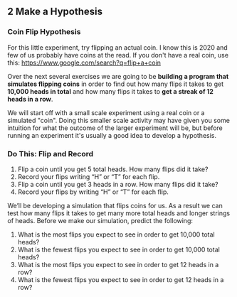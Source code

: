 ## 2 Make a Hypothesis

### Coin Flip Hypothesis

For this little experiment, try flipping an actual coin. I know this is 2020 and few of us probably have coins at the read. If you don't have a real coin, use this: <https://www.google.com/search?q=flip+a+coin>

Over the next several exercises we are going to be **building a program that simulates flipping coins** in order to find out how many flips it takes to get **10,000 heads in total** and how many flips it takes to **get a streak of 12 heads in a row**.

We will start off with a small scale experiment using a real coin or a simulated "coin". Doing this smaller scale activity may have given you some intuition for what the outcome of the larger experiment will be, but before running an experiment it's usually a good idea to develop a hypothesis.

### Do This: Flip and Record

1. Flip a coin until you get 5 total heads. How many flips did it take?
2. Record your flips writing “H” or “T” for each flip.
3. Flip a coin until you get 3 heads in a row. How many flips did it take?
4. Record your flips by writing “H” or “T” for each flip.

We’ll be developing a simulation that flips coins for us. As a result we can test how many flips it takes to get many more total heads and longer strings of heads. Before we make our simulation, predict the following:

1. What is the most flips you expect to see in order to get 10,000 total heads?
2. What is the fewest flips you expect to see in order to get 10,000 total heads?
3. What is the most flips you expect to see in order to get 12 heads in a row?
4. What is the fewest flips you expect to see in order to get 12 heads in a row?

